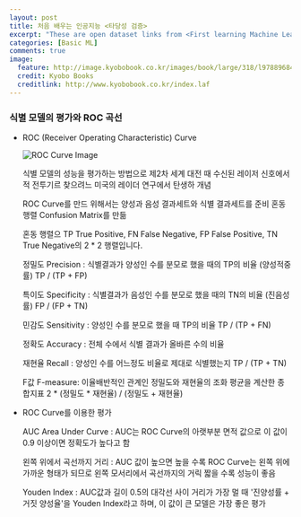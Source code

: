```yaml
---
layout: post
title: 처음 배우는 인공지능 <타당성 검증>
excerpt: "These are open dataset links from <First learning Machine Learning>"
categories: [Basic ML]
comments: true
image:
  feature: http://image.kyobobook.co.kr/images/book/large/318/l9788968483318.jpg
  credit: Kyobo Books
  creditlink: http://www.kyobobook.co.kr/index.laf
---
```



### 식별 모델의 평가와 ROC 곡선

* ROC (Receiver Operating Characteristic) Curve

  ![ROC Curve Image](https://www.google.co.kr/url?sa=i&rct=j&q=&esrc=s&source=images&cd=&cad=rja&uact=8&ved=0ahUKEwi2zra4tcvYAhXDJpQKHS82BsEQjRwIBw&url=https%3A%2F%2Fwww.ibm.com%2Fsupport%2Fknowledgecenter%2Fen%2FSSLVMB_sub%2Fspss%2Ftutorials%2Froc_curve_bankloan_01.html&psig=AOvVaw2zB1WF3e72nLre-afsRXs9&ust=1515605701005863)

  식별 모델의 성능을 평가하는 방법으로 제2차 세계 대전 때 수신된 레이저 신호에서 적 전투기르 찾으려느 미국의 레이더 연구에서 탄생하 개념
  
  ROC Curve를 만드 위해서는 양성과 음성 결과세트와 식별 결과세트를 준비 혼동행렬 Confusion Matrix를 만듦

  혼동 행렬으 TP True Positive, FN False Negative, FP False Positive, TN True Negative의 2 * 2 행렬입니다.
  
  정밀도 Precision : 식별결과가 양성인 수를 분모로 했을 때의 TP의 비율 (양성적중률) TP / (TP + FP)
  
  특이도 Specificity : 식별결과가 음성인 수를 분모로 했을 때의 TN의 비율 (진음성률) FP / (FP + TN)
  
  민감도 Sensitivity : 양성인 수를 분모로 했을 때 TP의 비율 TP / (TP + FN)
  
  정확도 Accuracy : 전체 수에서 식별 결과가 올바른 수의 비율
  
  재현율 Recall : 양성인 수를 어느정도 비율로 제대로 식별했는지 TP / (TP + TN)
  
  F값 F-measure: 이율배반적인 관계인 정밀도와 재현율의 조화 평균을 계산한 종합지표 2 * (정밀도 * 재현율) / (정밀도 + 재현율)
  
* ROC Curve를 이용한 평가

  AUC Area Under Curve : AUC는 ROC Curve의 아랫부분 면적 값으로 이 값이 0.9 이상이면 정확도가 높다고 함
  
  왼쪽 위에서 곡선까지 거리 : AUC 값이 높으면 높을 수록 ROC Curve는 왼쪽 위에 가까운 형태가 되므로 왼쪽 모서리에서 곡선까지의 거릭 짧을 수록 성능이 좋음
  
  Youden Index : AUC값과 길이 0.5의 대각선 사이 거리가 가장 멀 때 '진양성률 + 거짓 양성율'을 Youden Index라고 하며, 이 값이 큰 모델은 가장 좋은 평가
